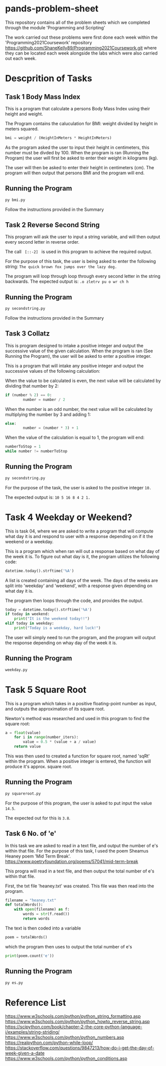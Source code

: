 # pands-problem-sheet
This repository contains all of the problem sheets which we completed through the module 'Programming and Scripting'

The work carried out these problems were first done each week within the 'Programming2021Coursework' repository https://github.com/ShaneKelly89/Programming2021Coursework.git where they can be located each week alongside the labs which were also carried out each week. 

# Descprition of Tasks 

## Task 1 Body Mass Index

This is a program that calculate a persons Body Mass Index using their height and weight.

The Program contains the caluculation for BMI: weight divided by height in meters squared.
```python
bmi = weight / (HeightInMeters * HeightInMeters)
```

As the program asked the user to input their height in centimeters, this number must be divded by 100. When the program is ran (Running the Program) the user will first be asked to enter their weight in kilograms (kg).

The user will then be asked to enter their height in centimeters (cm).
The program will then output that persons BMI and the program will end.



## Running the Program 

```python
py bmi.py
```
Follow the instructions provided in the Summary 

## Task 2 Reverse Second String


This program will ask the user to input a string variable, and will then output every second letter in reverse order.

The call ``` 
[::-2]  ``` is used in this program to achieve the required output. 

For the purpose of this task, the user is being asked to enter the following string:
```The quick brown fox jumps over the lazy dog.``` 

The program will loop through loop through every second letter in the string backwards.
The expected output is: ```.o zletrv pu o wr ch h```

## Running the Program 

```python
py secondstring.py 
```
Follow the instructions provided in the Summary 

## Task 3 Collatz 

This is program designed to intake a positive integer and output the successive value of the given calculation. 
When the program is ran (See Running the Program), the user will be asked to enter a positive integer. 

This is a program that will intake any positive integer and output the successive values of the following calculation:

When the value to be calculated is even, the next value will be calculated by dividing that number by 2:

``` python
if (number % 2) == 0: 
        number = number / 2
``` 

When the number is an odd number, the next value will be calculated by multiplying the number by 3 and adding 1:
```python
else:                      
        number = (number * 3) + 1
``` 

When the value of the calculation is equal to 1, the program will end: 
```python
numberToStop = 1 
while number != numberToStop
```

## Running the Program 

```python
py secondstring.py 
```
For the purpose of the task, the user is asked to the positive integer ```10.```

The expected output is: ```10 5 16 8 4 2 1.```

# Task 4 Weekday or Weekend?

This is task 04, where we are asked to write a program that will compute what day it is and respond to user with a response depending on if it the weekend or a weekday. 

This is a program which when ran will out a response based on what day of the week it is. To figure out what day is it, the program utilizes the following code:
```python
datetime.today().strftime('%A')   
```

A list is created containing all days of the week. 
The days of the weeks are split into 'weekday' and 'weekend', with a response given depending on what day it is. 

The program then loops through the code, and provides the output. 
```python
today = datetime.today().strftime('%A')  
if today in weekend:
    print("It is the weekend today!!")
elif today in weekday:
    print("Today is a weekday, hard luck!")  
```


The user will simply need to run the program, and the program will output the response depending on whay day of the week it is.

## Running the Program 
```python
weekday.py  
```

# Task 5 Square Root 

This is a program which takes in a positive floating-point number as input, and outputs the approximation of its square root.

Newton's method was researched and used in this program to find the square root: 
```python
a = float(value)  
    for i in range(number_iters):
        value = 0.5 * (value + a / value)
    return value  
```

This was then used to created a function for square root, named 'sqRt' within the program. When a positive integer is entered, the function will produce it's approx. square root.


## Running the Program 
```python
py squareroot.py
```
For the purpose of this program, the user is asked to put input the value ```14.5```.

The expected out for this is ```3.8```.

## Task 6 No. of 'e' 

In this task we are asked to read in a text file, and output the number of e's within that file. For the purpose of this task, I used the poem Sheamus Heaney poem 'Mid Term Break'.\
https://www.poetryfoundation.org/poems/57041/mid-term-break

This progra will read in a text file, and then output the total number of e's within that file. 

First, the txt file 'heaney.txt' was created. This file was then read into the program. 



```python
filename = "heaney.txt"
def totalWords():
    with open(filename) as f:
        words = str(f.read()) 
        return words
```
The text is then coded into a variable 

```python
poem = totalWords()
```
which the program then uses to output the total number of e's 
```python
print(poem.count('e'))
```

## Running the Program 

```python
py es.py
```

# Reference List 
https://www.w3schools.com/python/python_string_formatting.asp
https://www.w3schools.com/python/python_howto_reverse_string.asp
https://scipython.com/book/chapter-2-the-core-python-language-i/examples/string-striding/
https://www.w3schools.com/python/python_numbers.asp
https://realpython.com/python-while-loop/
https://stackoverflow.com/questions/9847213/how-do-i-get-the-day-of-week-given-a-date
https://www.w3schools.com/python/python_conditions.asp



